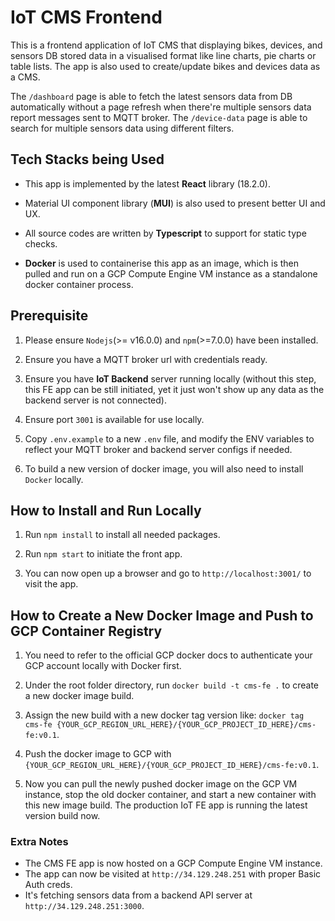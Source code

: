 # IoT CMS Frontend

This is a frontend application of IoT CMS that displaying bikes, devices, and sensors DB stored data in a visualised format like line charts, pie charts or table lists. The app is also used to create/update bikes and devices data as a CMS.

The `/dashboard` page is able to fetch the latest sensors data from DB automatically without a page refresh when there're multiple sensors data report messages sent to MQTT broker. The `/device-data` page is able to search for multiple sensors data using different filters.

## Tech Stacks being Used

- This app is implemented by the latest **React** library (18.2.0).

- Material UI component library (**MUI**) is also used to present better UI and UX.

- All source codes are written by **Typescript** to support for static type checks.

- **Docker** is used to containerise this app as an image, which is then pulled and run on a GCP Compute Engine VM instance as a standalone docker container process.

## Prerequisite

1. Please ensure `Nodejs`(>= v16.0.0) and `npm`(>=7.0.0) have been installed.

2. Ensure you have a MQTT broker url with credentials ready.

3. Ensure you have **IoT Backend** server running locally (without this step, this FE app can be still initiated, yet it just won't show up any data as the backend server is not connected).

4. Ensure port `3001` is available for use locally.

5. Copy `.env.example` to a new `.env` file, and modify the ENV variables to reflect your MQTT broker and backend server configs if needed.

6. To build a new version of docker image, you will also need to install `Docker` locally.

## How to Install and Run Locally

1. Run `npm install` to install all needed packages.

2. Run `npm start` to initiate the front app.

3. You can now open up a browser and go to `http://localhost:3001/` to visit the app.

## How to Create a New Docker Image and Push to GCP Container Registry

1. You need to refer to the official GCP docker docs to authenticate your GCP account locally with Docker first.

2. Under the root folder directory, run `docker build -t cms-fe .` to create a new docker image build.

3. Assign the new build with a new docker tag version like: `docker tag cms-fe {YOUR_GCP_REGION_URL_HERE}/{YOUR_GCP_PROJECT_ID_HERE}/cms-fe:v0.1`.

4. Push the docker image to GCP with `{YOUR_GCP_REGION_URL_HERE}/{YOUR_GCP_PROJECT_ID_HERE}/cms-fe:v0.1`.

5. Now you can pull the newly pushed docker image on the GCP VM instance, stop the old docker container, and start a new container with this new image build. The production IoT FE app is running the latest version build now.

### Extra Notes

- The CMS FE app is now hosted on a GCP Compute Engine VM instance.
- The app can now be visited at `http://34.129.248.251` with proper Basic Auth creds.
- It's fetching sensors data from a backend API server at `http://34.129.248.251:3000`.
